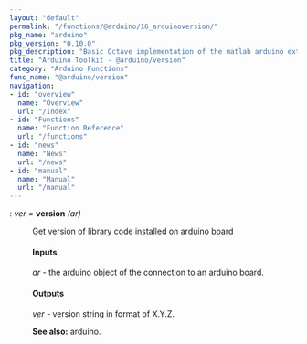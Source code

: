 ```yaml
---
layout: "default"
permalink: "/functions/@arduino/16_arduinoversion/"
pkg_name: "arduino"
pkg_version: "0.10.0"
pkg_description: "Basic Octave implementation of the matlab arduino extension,  allowing communication to a programmed arduino board to control its  hardware."
title: "Arduino Toolkit - @arduino/version"
category: "Arduino Functions"
func_name: "@arduino/version"
navigation:
- id: "overview"
  name: "Overview"
  url: "/index"
- id: "Functions"
  name: "Function Reference"
  url: "/functions"
- id: "news"
  name: "News"
  url: "/news"
- id: "manual"
  name: "Manual"
  url: "/manual"
---
```

<dl class="def">
<dt id="index-version"><span class="category">: </span><span><em><var>ver</var> =</em> <strong>version</strong> <em>(<var>ar</var>)</em><a href='#index-version' class='copiable-anchor'></a></span></dt>
<dd><p>Get version of library code installed on arduino board
</p>
<span id="Inputs"></span><h4 class="subsubheading">Inputs</h4>
<p><var>ar</var> - the arduino object of the connection to an arduino board.
</p>
<span id="Outputs"></span><h4 class="subsubheading">Outputs</h4>
<p><var>ver</var> - version string in format of X.Y.Z.
</p>

<p><strong>See also:</strong> arduino.
</p>
</dd></dl>